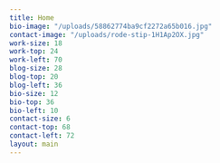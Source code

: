 ```yaml
---
title: Home
bio-image: "/uploads/58862774ba9cf2272a65b016.jpg"
contact-image: "/uploads/rode-stip-1H1Ap2OX.jpg"
work-size: 18
work-top: 24
work-left: 70
blog-size: 28
blog-top: 20
blog-left: 36
bio-size: 12
bio-top: 36
bio-left: 10
contact-size: 6
contact-top: 68
contact-left: 72
layout: main
---
```


